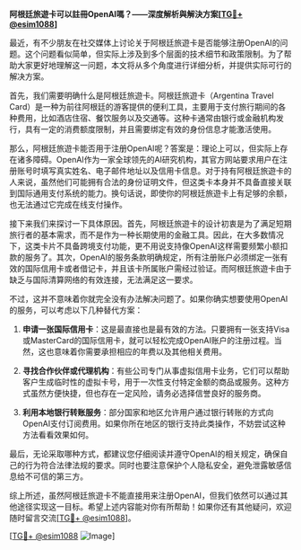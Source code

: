 **阿根廷旅遊卡可以註冊OpenAI嗎？——深度解析與解決方案[[TG💪+ @esim1088](https://t.me/s/esim1088)]**

最近，有不少朋友在社交媒体上讨论关于阿根廷旅遊卡是否能够注册OpenAI的问题。这个问题看似简单，但实际上涉及到多个层面的技术细节和政策限制。为了帮助大家更好地理解这一问题，本文将从多个角度进行详细分析，并提供实际可行的解决方案。

首先，我们需要明确什么是阿根廷旅遊卡。阿根廷旅遊卡（Argentina Travel Card）是一种为前往阿根廷的游客提供的便利工具，主要用于支付旅行期间的各种费用，比如酒店住宿、餐饮服务以及交通等。这种卡通常由银行或金融机构发行，具有一定的消费额度限制，并且需要绑定有效的身份信息才能激活使用。

那么，阿根廷旅遊卡能否用于注册OpenAI呢？答案是：理论上可以，但实际上存在诸多障碍。OpenAI作为一家全球领先的AI研究机构，其官方网站要求用户在注册账号时填写真实姓名、电子邮件地址以及信用卡信息。对于持有阿根廷旅遊卡的人来说，虽然他们可能拥有合法的身份证明文件，但这类卡本身并不具备直接关联到国际通用支付系统的能力。换句话说，即使你的阿根廷旅遊卡上有足够的余额，也无法通过它完成在线支付操作。

接下来我们来探讨一下具体原因。首先，阿根廷旅遊卡的设计初衷是为了满足短期旅行者的基本需求，而不是作为一种长期使用的金融工具。因此，在大多数情况下，这类卡片不具备跨境支付功能，更不用说支持像OpenAI这样需要频繁小额扣款的服务了。其次，OpenAI的服务条款明确规定，所有注册账户必须绑定一张有效的国际信用卡或者借记卡，并且该卡所属账户需经过验证。而阿根廷旅遊卡由于缺乏与国际清算网络的有效连接，无法满足这一要求。

不过，这并不意味着你就完全没有办法解决问题了。如果你确实想要使用OpenAI的服务，可以考虑以下几种替代方案：

1. **申请一张国际信用卡**：这是最直接也是最有效的方法。只要拥有一张支持Visa或MasterCard的国际信用卡，就可以轻松完成OpenAI账户的注册过程。当然，这也意味着你需要承担相应的年费以及其他相关费用。

2. **寻找合作伙伴或代理机构**：有些公司专门从事虚拟信用卡业务，它们可以帮助客户生成临时性的虚拟卡号，用于一次性支付特定金额的商品或服务。这种方式虽然方便快捷，但也存在一定风险，请务必选择信誉良好的服务商。

3. **利用本地银行转账服务**：部分国家和地区允许用户通过银行转账的方式向OpenAI支付订阅费用。如果你所在地区的银行支持此类操作，不妨尝试这种方法看看效果如何。

最后，无论采取哪种方式，都建议您仔细阅读并遵守OpenAI的相关规定，确保自己的行为符合法律法规的要求。同时也要注意保护个人隐私安全，避免泄露敏感信息给不可信的第三方。

综上所述，虽然阿根廷旅遊卡不能直接用来注册OpenAI，但我们依然可以通过其他途径实现这一目标。希望上述内容能对你有所帮助！如果你还有其他疑问，欢迎随时留言交流[[TG💪+ @esim1088](https://t.me/s/esim1088)]。

[[TG💪+ @esim1088](https://t.me/s/esim1088) ![Image](https://i.postimg.cc/4NQfJmqS/Snipaste-2025-05-13-00-14-12.png)]